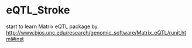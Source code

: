 # eQTL_Stroke
start to learn Matrix eQTL package by http://www.bios.unc.edu/research/genomic_software/Matrix_eQTL/runit.html#inst
